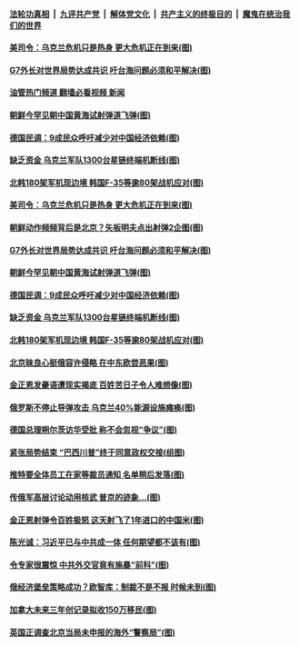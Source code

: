 ####  [法轮功真相](../../../../basic/blob/master/README.md?t=11062002) &nbsp;|&nbsp; [九评共产党](../../../../9ping.md/blob/master/README.md?t=11062002) &nbsp;|&nbsp; [解体党文化](../../../../jtdwh.md/blob/master/README.md?t=11062002)  &nbsp;|&nbsp; [共产主义的终极目的](../../../../gczydzjmd.md/blob/master/README.md?t=11062002) &nbsp;|&nbsp; [魔鬼在统治我们的世界](../../../../mgztzwmdsj.md/blob/master/README.md?t=11062002) 

#### [美司令：乌克兰危机只是热身 更大危机正在到来(图)](../pages/p9/1020999.md?t=11062002) 

#### [G7外长对世界局势达成共识 吁台海问题必须和平解决(图)](../pages/p9/1020923.md?t=11062002) 

#### [油管热门频道 翻墙必看视频 新闻](http://129.146.143.75:81/youtube.html?11062002)

#### [朝鲜今罕见朝中国黄海试射弹道飞弹(图)](../pages/p9/1020966.md?t=11062002) 

#### [德国民调：9成民众呼吁减少对中国经济依赖(图)](../pages/p9/1020964.md?t=11062002) 

#### [缺乏资金 乌克兰军队1300台星链终端机断线(图)](../pages/p9/1020956.md?t=11062002) 

#### [北韩180架军机现边境 韩国F-35等逾80架战机应对(图)](../pages/p9/1020958.md?t=11062002) 

#### [美司令：乌克兰危机只是热身 更大危机正在到来(图)](../pages/p9/1020999.md?t=11062002) 

#### [朝鲜动作频频背后是北京？矢板明夫点出射弹2企图(图)](../pages/p9/1020950.md?t=11062002) 

#### [G7外长对世界局势达成共识 吁台海问题必须和平解决(图)](../pages/p9/1020923.md?t=11062002) 

#### [朝鲜今罕见朝中国黄海试射弹道飞弹(图)](../pages/p9/1020966.md?t=11062002) 

#### [德国民调：9成民众呼吁减少对中国经济依赖(图)](../pages/p9/1020964.md?t=11062002) 

#### [缺乏资金 乌克兰军队1300台星链终端机断线(图)](../pages/p9/1020956.md?t=11062002) 

#### [北韩180架军机现边境 韩国F-35等逾80架战机应对(图)](../pages/p9/1020958.md?t=11062002) 

#### [北京昧良心挺俄容许侵略 在中东欧尝恶果(图)](../pages/p9/1020863.md?t=11062002) 

#### [金正恩发豪语遭现实揭底 百姓苦日子令人难想像(图)](../pages/p9/1020861.md?t=11062002) 

#### [俄罗斯不停止导弹攻击 乌克兰40%能源设施瘫痪(图)](../pages/p9/1020870.md?t=11062002) 

#### [德国总理朔尔茨访华受批 称不会忽视“争议”(图)](../pages/p9/1020875.md?t=11062002) 

#### [紧张局势结束 “巴西川普”终于同意政权交接(组图)](../pages/p9/1020882.md?t=11062002) 

#### [推特要全体员工在家等裁员通知 名单稍后发落(图)](../pages/p9/1020871.md?t=11062002) 

#### [传俄军高层讨论动用核武 普京的迹象…(图)](../pages/p9/1020793.md?t=11062002) 

#### [金正恩射弹令百姓极怒 这天射飞了1年进口的中国米(图)](../pages/p9/1020770.md?t=11062002) 

#### [陈光诚：习近平已与中共成一体 任何期望都不该有(图)](../pages/p9/1019916.md?t=11062002) 

#### [令专家很震惊 中共外交官竟有施暴“前科”(图)](../pages/p9/1020719.md?t=11062002) 

#### [俄经济堡垒策略成功？欧智库：制裁不是不报 时候未到(图)](../pages/p9/1020701.md?t=11062002) 

#### [加拿大未来三年创记录拟收150万移民(图)](../pages/p9/1020754.md?t=11062002) 

#### [英国正调查北京当局未申报的海外“警察局”(图)](../pages/p9/1020726.md?t=11062002) 

<img src='http://gfw-breaker.win/goodnews/indexes/p9.md' width='0px' height='0px'/>
